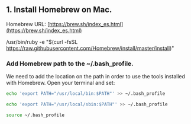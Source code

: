 ## 1. Install Homebrew on Mac. 

Homebrew URL: [https://brew.sh/index_es.html](https://brew.sh/index_es.html)

>
/usr/bin/ruby -e "$(curl -fsSL https://raw.githubusercontent.com/Homebrew/install/master/install)"
>

### Add Homebrew path to the ~/.bash_profile.

We need to add the location on the path in order to use the tools installed with Homebrew. Open your terminal and set:

```bash
echo 'export PATH="/usr/local/bin:$PATH"' >> ~/.bash_profile

echo 'export PATH="/usr/local/sbin:$PATH"' >> ~/.bash_profile

source ~/.bash_profile
```